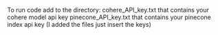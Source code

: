 To run code add to the directory:
cohere_API_key.txt that contains your cohere model api key
pinecone_API_key.txt that contains your pinecone index api key
(I added the files just insert the keys)
